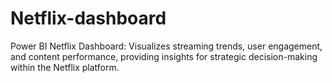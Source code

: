# Netflix-dashboard
Power BI Netflix Dashboard: Visualizes streaming trends, user engagement, and content performance, providing insights for strategic decision-making within the Netflix platform.
